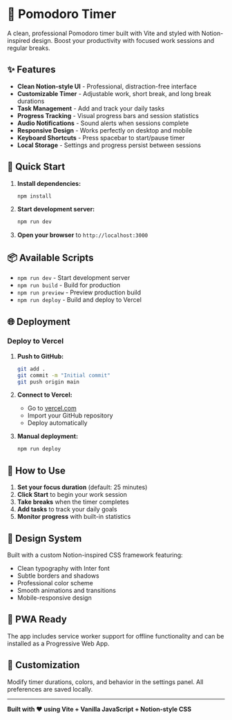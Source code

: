 # 🍅 Pomodoro Timer

A clean, professional Pomodoro timer built with Vite and styled with Notion-inspired design. Boost your productivity with focused work sessions and regular breaks.

## ✨ Features

- **Clean Notion-style UI** - Professional, distraction-free interface
- **Customizable Timer** - Adjustable work, short break, and long break durations
- **Task Management** - Add and track your daily tasks
- **Progress Tracking** - Visual progress bars and session statistics
- **Audio Notifications** - Sound alerts when sessions complete
- **Responsive Design** - Works perfectly on desktop and mobile
- **Keyboard Shortcuts** - Press spacebar to start/pause timer
- **Local Storage** - Settings and progress persist between sessions

## 🚀 Quick Start

1. **Install dependencies:**
   ```bash
   npm install
   ```

2. **Start development server:**
   ```bash
   npm run dev
   ```

3. **Open your browser** to `http://localhost:3000`

## 📦 Available Scripts

- `npm run dev` - Start development server
- `npm run build` - Build for production
- `npm run preview` - Preview production build
- `npm run deploy` - Build and deploy to Vercel

## 🌐 Deployment

### Deploy to Vercel

1. **Push to GitHub:**
   ```bash
   git add .
   git commit -m "Initial commit"
   git push origin main
   ```

2. **Connect to Vercel:**
   - Go to [vercel.com](https://vercel.com)
   - Import your GitHub repository
   - Deploy automatically

3. **Manual deployment:**
   ```bash
   npm run deploy
   ```

## 🎯 How to Use

1. **Set your focus duration** (default: 25 minutes)
2. **Click Start** to begin your work session
3. **Take breaks** when the timer completes
4. **Add tasks** to track your daily goals
5. **Monitor progress** with built-in statistics

## 🎨 Design System

Built with a custom Notion-inspired CSS framework featuring:
- Clean typography with Inter font
- Subtle borders and shadows
- Professional color scheme
- Smooth animations and transitions
- Mobile-responsive design

## 📱 PWA Ready

The app includes service worker support for offline functionality and can be installed as a Progressive Web App.

## 🔧 Customization

Modify timer durations, colors, and behavior in the settings panel. All preferences are saved locally.

---

**Built with ❤️ using Vite + Vanilla JavaScript + Notion-style CSS**
